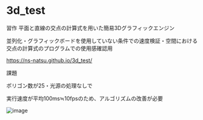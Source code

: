 # 3d_test

習作
平面と直線の交点の計算式を用いた簡易3Dグラフィックエンジン

並列化・グラフィックボードを使用していない条件での速度検証・空間における交点の計算式のプログラムでの使用感確認用

https://ns-natsu.github.io/3d_test/

課題

ポリゴン数が25・光源の処理なしで

実行速度が平均100ms≒10fpsのため、アルゴリズムの改善が必要

![image](https://github.com/user-attachments/assets/49a5b56f-6ded-43ef-b685-4dc58659dccd)
